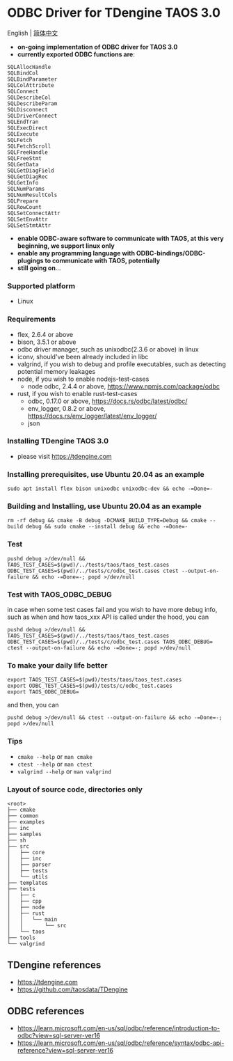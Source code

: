 # ODBC Driver for TDengine TAOS 3.0 #
English | [简体中文](README.cn.md)
- **on-going implementation of ODBC driver for TAOS 3.0**
- **currently exported ODBC functions are**:
```
SQLAllocHandle
SQLBindCol
SQLBindParameter
SQLColAttribute
SQLConnect
SQLDescribeCol
SQLDescribeParam
SQLDisconnect
SQLDriverConnect
SQLEndTran
SQLExecDirect
SQLExecute
SQLFetch
SQLFetchScroll
SQLFreeHandle
SQLFreeStmt
SQLGetData
SQLGetDiagField
SQLGetDiagRec
SQLGetInfo
SQLNumParams
SQLNumResultCols
SQLPrepare
SQLRowCount
SQLSetConnectAttr
SQLSetEnvAttr
SQLSetStmtAttr
```
- **enable ODBC-aware software to communicate with TAOS, at this very beginning, we support linux only**
- **enable any programming language with ODBC-bindings/ODBC-plugings to communicate with TAOS, potentially**
- **still going on**...

### Supported platform
- Linux

### Requirements
- flex, 2.6.4 or above
- bison, 3.5.1 or above
- odbc driver manager, such as unixodbc(2.3.6 or above) in linux
- iconv, should've been already included in libc
- valgrind, if you wish to debug and profile executables, such as detecting potential memory leakages
- node, if you wish to enable nodejs-test-cases
  - node odbc, 2.4.4 or above, https://www.npmjs.com/package/odbc
- rust, if you wish to enable rust-test-cases
  - odbc, 0.17.0 or above, https://docs.rs/odbc/latest/odbc/
  - env_logger, 0.8.2 or above, https://docs.rs/env_logger/latest/env_logger/
  - json

### Installing TDengine TAOS 3.0
- please visit https://tdengine.com

### Installing prerequisites, use Ubuntu 20.04 as an example
```
sudo apt install flex bison unixodbc unixodbc-dev && echo -=Done=-
```

### Building and Installing, use Ubuntu 20.04 as an example
```
rm -rf debug && cmake -B debug -DCMAKE_BUILD_TYPE=Debug && cmake --build debug && sudo cmake --install debug && echo -=Done=-
```

### Test
```
pushd debug >/dev/null && TAOS_TEST_CASES=$(pwd)/../tests/taos/taos_test.cases ODBC_TEST_CASES=$(pwd)/../tests/c/odbc_test.cases ctest --output-on-failure && echo -=Done=-; popd >/dev/null
```

### Test with TAOS_ODBC_DEBUG
in case when some test cases fail and you wish to have more debug info, such as when and how taos_xxx API is called under the hood, you can
```
pushd debug >/dev/null && TAOS_TEST_CASES=$(pwd)/../tests/taos/taos_test.cases ODBC_TEST_CASES=$(pwd)/../tests/c/odbc_test.cases TAOS_ODBC_DEBUG= ctest --output-on-failure && echo -=Done=-; popd >/dev/null
```

### To make your daily life better
```
export TAOS_TEST_CASES=$(pwd)/tests/taos/taos_test.cases
export ODBC_TEST_CASES=$(pwd)/tests/c/odbc_test.cases
export TAOS_ODBC_DEBUG=
```
and then, you can
```
pushd debug >/dev/null && ctest --output-on-failure && echo -=Done=-; popd >/dev/null
```

### Tips
- `cmake --help` or `man cmake`
- `ctest --help` or `man ctest`
- `valgrind --help` or `man valgrind`

### Layout of source code, directories only
```
<root>
├── cmake
├── common
├── examples
├── inc
├── samples
├── sh
├── src
│   ├── core
│   ├── inc
│   ├── parser
│   ├── tests
│   └── utils
├── templates
├── tests
│   ├── c
│   ├── cpp
│   ├── node
│   ├── rust
│   │   └── main
│   │       └── src
│   └── taos
├── tools
└── valgrind
```

## TDengine references
- https://tdengine.com
- https://github.com/taosdata/TDengine

## ODBC references
- https://learn.microsoft.com/en-us/sql/odbc/reference/introduction-to-odbc?view=sql-server-ver16
- https://learn.microsoft.com/en-us/sql/odbc/reference/syntax/odbc-api-reference?view=sql-server-ver16

